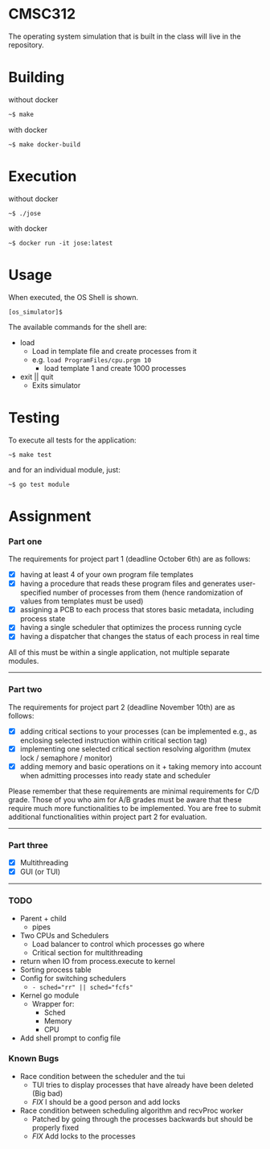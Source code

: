 # CMSC312

The operating system simulation that is built in the class
will live in the repository. 


# Building 

without docker
```sh
~$ make
```

with docker
```
~$ make docker-build
```

# Execution

without docker
```
~$ ./jose
```

with docker
```
~$ docker run -it jose:latest
```

# Usage

When executed, the OS Shell is shown. 

```
[os_simulator]$ 
```

The available commands for the shell are:
- load
    - Load in template file and create processes from it
    - e.g. `load ProgramFiles/cpu.prgm 10`
        - load template 1 and create 1000 processes
- exit || quit
    - Exits simulator

# Testing

To execute all tests for the application:

```
~$ make test
```

and for an individual module, just:

```
~$ go test module
```

# Assignment

### Part one


The requirements for project part 1 (deadline October 6th) are as follows:

- [x] having at least 4 of your own program file templates
- [x] having a procedure that reads these program files and generates user-specified number of processes from them (hence randomization of values from templates must be used)
- [x] assigning a PCB to each process that stores basic metadata, including process state
- [x] having a single scheduler that optimizes the process running cycle 
- [x] having a dispatcher that changes the status of each process in real time

All of this must be within a single application, not multiple separate modules.

---------------------

### Part two

The requirements for project part 2 (deadline November 10th) are as follows:

- [x] adding critical sections to your processes (can be implemented e.g., as enclosing selected instruction within critical section tag)
- [x] implementing one selected critical section resolving algorithm (mutex lock / semaphore / monitor)
- [x] adding memory and basic operations on it + taking memory into account when admitting processes into ready state and scheduler

Please remember that these requirements are minimal requirements for C/D grade. Those of you who aim for A/B grades must be aware that these require much more functionalities to be implemented. You are free to submit additional functionalities within project part 2 for evaluation.

---------------------------

### Part three

- [x] Multithreading
- [x] GUI (or TUI)

------------------------

### TODO
- Parent + child
    - pipes
- Two CPUs and Schedulers
    - Load balancer to control which processes go where
    - Critical section for multithreading
- return when IO from process.execute to kernel
- Sorting process table
- Config for switching schedulers
    - `- sched="rr" || sched="fcfs"`
- Kernel go module
    - Wrapper for:
        - Sched
        - Memory
        - CPU
- Add shell prompt to config file
        
### Known Bugs
- Race condition between the scheduler and the tui
    - TUI tries to display processes that have already have been deleted (Big bad)
    - *FIX* I should be a good person and add locks
- Race condition between scheduling algorithm and recvProc worker
    - Patched by going through the processes backwards but should be properly fixed
    - *FIX* Add locks to the processes 
